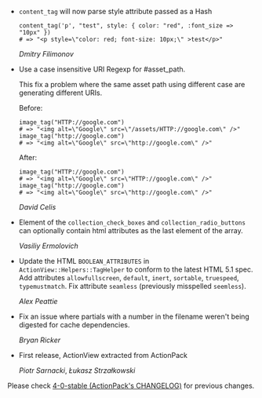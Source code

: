 *   `content_tag` will now parse style attribute passed as a Hash

        content_tag('p', "test", style: { color: "red", :font_size => "10px" })
        # => "<p style=\"color: red; font-size: 10px;\" >test</p>"

    *Dmitry Filimonov*

*   Use a case insensitive URI Regexp for #asset_path.

    This fix a problem where the same asset path using different case are generating
    different URIs.

    Before:

        image_tag("HTTP://google.com")
        # => "<img alt=\"Google\" src=\"/assets/HTTP://google.com\" />"
        image_tag("http://google.com")
        # => "<img alt=\"Google\" src=\"http://google.com\" />"

    After:

        image_tag("HTTP://google.com")
        # => "<img alt=\"Google\" src=\"HTTP://google.com\" />"
        image_tag("http://google.com")
        # => "<img alt=\"Google\" src=\"http://google.com\" />"

    *David Celis*

*   Element of the `collection_check_boxes` and `collection_radio_buttons` can
    optionally contain html attributes as the last element of the array.

    *Vasiliy Ermolovich*

*   Update the HTML `BOOLEAN_ATTRIBUTES` in `ActionView::Helpers::TagHelper`
    to conform to the latest HTML 5.1 spec. Add attributes `allowfullscreen`,
    `default`, `inert`, `sortable`, `truespeed`, `typemustmatch`. Fix attribute
    `seamless` (previously misspelled `seemless`).

    *Alex Peattie*

*   Fix an issue where partials with a number in the filename weren't being digested for cache dependencies.

    *Bryan Ricker*

*   First release, ActionView extracted from ActionPack

    *Piotr Sarnacki*, *Łukasz Strzałkowski*

Please check [4-0-stable (ActionPack's CHANGELOG)](https://github.com/rails/rails/blob/4-0-stable/actionpack/CHANGELOG.md) for previous changes.
